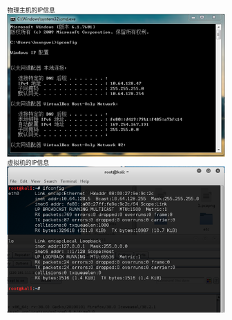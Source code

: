 </br>物理主机的IP信息
![](https://github.com/vsmile0601/Pictures/blob/master/主机IP信息.PNG)
</br>虚拟机的IP信息
![](https://github.com/vsmile0601/Pictures/blob/master/虚拟机IP信息.PNG)

